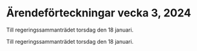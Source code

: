 # Ärendeförteckningar vecka 3, 2024

Till regeringssammanträdet torsdag den 18 januari.

Till regeringssammanträdet torsdag den 18 januari.
